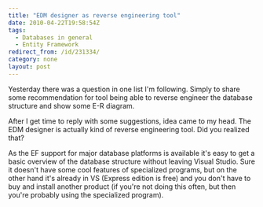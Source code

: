 ```yaml
---
title: "EDM designer as reverse engineering tool"
date: 2010-04-22T19:58:54Z
tags:
  - Databases in general
  - Entity Framework
redirect_from: /id/231334/
category: none
layout: post
---
```

Yesterday there was a question in one list I'm following. Simply to share some recommendation for tool being able to reverse engineer the database structure and show some E-R diagram.

After I get time to reply with some suggestions, idea came to my head. The EDM designer is actually kind of reverse engineering tool. Did you realized that?

As the EF support for major database platforms is available it's easy to get a basic overview of the database structure without leaving Visual Studio. Sure it doesn't have some cool features of specialized programs, but on the other hand it's already in VS (Express edition is free) and you don't have to buy and install another product (if you're not doing this often, but then you're probably using the specialized program).
